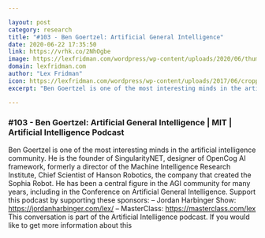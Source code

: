 ```yaml
---

layout: post
category: research
title: "#103 - Ben Goertzel: Artificial General Intelligence"
date: 2020-06-22 17:35:50
link: https://vrhk.co/2NhOgbe
image: https://lexfridman.com/wordpress/wp-content/uploads/2020/06/thumb_ben_goertzel.png
domain: lexfridman.com
author: "Lex Fridman"
icon: https://lexfridman.com/wordpress/wp-content/uploads/2017/06/cropped-lex-favicon-4-1-180x180.png
excerpt: "Ben Goertzel is one of the most interesting minds in the artificial intelligence community. He is the founder of SingularityNET, designer of OpenCog AI framework, formerly a director of the Machine Intelligence Research Institute, Chief Scientist of Hanson Robotics, the company that created the Sophia Robot. He has been a central figure in the AGI community for many years, including in the Conference on Artificial General Intelligence. Support this podcast by supporting these sponsors: – Jordan Harbinger Show: <https://jordanharbinger.com/lex/> – MasterClass: <https://masterclass.com/lex> This conversation is part of the Artificial Intelligence podcast. If you would like to get more information about this"

---
```


### #103 - Ben Goertzel: Artificial General Intelligence | MIT | Artificial Intelligence Podcast

Ben Goertzel is one of the most interesting minds in the artificial intelligence community. He is the founder of SingularityNET, designer of OpenCog AI framework, formerly a director of the Machine Intelligence Research Institute, Chief Scientist of Hanson Robotics, the company that created the Sophia Robot. He has been a central figure in the AGI community for many years, including in the Conference on Artificial General Intelligence. Support this podcast by supporting these sponsors: – Jordan Harbinger Show: <https://jordanharbinger.com/lex/> – MasterClass: <https://masterclass.com/lex> This conversation is part of the Artificial Intelligence podcast. If you would like to get more information about this